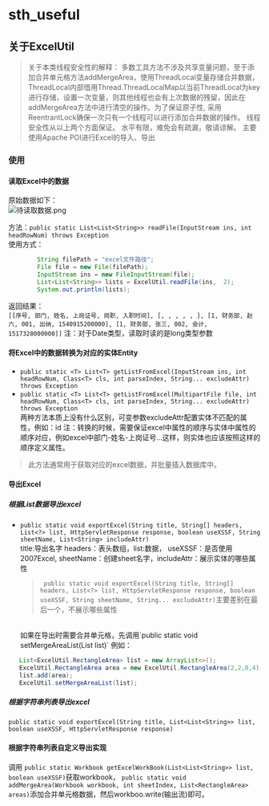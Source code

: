 # sth_useful
## 关于ExcelUtil
> 关于本类线程安全性的解释：
 多数工具方法不涉及共享变量问题，至于添加合并单元格方法addMergeArea，使用ThreadLocal变量存储合并数据，ThreadLocal内部借用Thread.ThreadLocalMap以当前ThreadLocal为key进行存储，设置一次变量，则其他线程也会有上次数据的残留，因此在addMergeArea方法中进行清空的操作。为了保证原子性, 采用ReentrantLock确保一次只有一个线程可以进行添加合并数据的操作。
  线程安全性从以上两个方面保证。
  水平有限，难免会有疏漏，敬请谅解。
> 主要使用Apache POI进行Excel的导入、导出
### 使用

#### 读取Excel中的数据
原始数据如下：<br>
![待读取数据.png](https://upload-images.jianshu.io/upload_images/309348-dbe77e133ff3b9f1.png?imageMogr2/auto-orient/strip%7CimageView2/2/w/1240)

方法：`public static List<List<String>> readFile(InputStream ins, int headRowNum) throws Exception`<br>
使用方式：
```java
        String filePath = "excel文件路径";
        File file = new File(filePath);
        InputStream ins = new FileInputStream(file);
        List<List<String>> lists = ExcelUtil.readFile(ins,  2);
        System.out.println(lists);
```
返回结果：<br>
`[[序号, 部门, 姓名, 上岗证号, 岗职, 入职时间], [, , , , , ], [1, 财务部, 赵六, 001, 出纳, 1540915200000], [1, 财务部, 张三, 002, 会计, 1517328000000]]`
注：对于Date类型，读取时读的是long类型参数

#### 将Excel中的数据转换为对应的实体Entity
* `public static <T> List<T> getListFromExcel(InputStream ins, int headRowNum, Class<T> cls, int parseIndex, String... excludeAttr) throws Exception`
* `public static <T> List<T> getListFromExcel(MultipartFile file, int headRowNum, Class<T> cls, int parseIndex, String... excludeAttr) throws Exception`
<br>两种方法本质上没有什么区别，可变参数excludeAttr配置实体不匹配的属性，例如：id
注：转换的时候，需要保证excel中属性的顺序与实体中属性的顺序对应，例如excel中部门-姓名-上岗证号...这样，则实体也应该按照这样的顺序定义属性。

> 此方法通常用于获取对应的excel数据，并批量插入数据库中。

#### 导出Excel
##### 根据List数据导出excel
*  `public static void exportExcel(String title, String[] headers, List<?> list, HttpServletResponse response, boolean useXSSF, String sheetName, List<String> includeAttr) `
<br>title:导出名字
    headers：表头数组，list:数据， useXSSF：是否使用2007Excel, sheetName：创建sheet名字，includeAttr：展示实体的哪些属性
   
   > ` public static void exportExcel(String title, String[] headers, List<?> list, HttpServletResponse response, boolean useXSSF, String sheetName, String... excludeAttr)`主要差别在最后一个，不展示哪些属性
   
   <br>
   如果在导出时需要合并单元格，先调用`public static void setMergeAreaList(List<RectangleArea> list)`
   例如：<br>
```java
   List<ExcelUtil.RectangleArea> list = new ArrayList<>();
   ExcelUtil.RectangleArea area = new ExcelUtil.RectangleArea(2,2,0,4);
   list.add(area);
   ExcelUtil.setMergeAreaList(list);
```
##### 根据字符串列表导出excel
`public static void exportExcel(String title, List<List<String>> list, boolean useXSSF, HttpServletResponse response)`
#### 根据字符串列表自定义导出实现
调用
`public static Workbook getExcelWorkBook(List<List<String>> list, boolean useXSSF)`获取workbook，
`public static void addMergeArea(Workbook workbook, int sheetIndex, List<RectangleArea> areas)`添加合并单元格数据，然后workboo.write(输出流)即可。